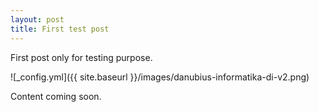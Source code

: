 ```yaml
---
layout: post
title: First test post
---
```


First post only for testing purpose.

<!--more-->

![_config.yml]({{ site.baseurl }}/images/danubius-informatika-di-v2.png)

Content coming soon.
